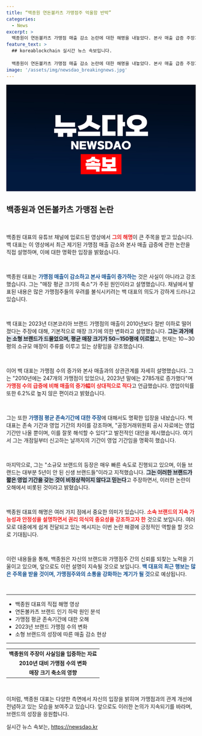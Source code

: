 ```yaml
---
title: “백종원 연돈볼카츠 가맹점주 억울함 반박”
categories:
  - News
excerpt: >
  백종원이 연돈볼카츠 가맹점 매출 감소 논란에 대한 해명을 내놓았다. 본사 매출 급증 주장과 가맹점 매출 하락에 대한 사실관계를 명확히 해명하며, 외식업계의 다양한 이슈를 짚었다. 클릭해 진실을 확인해보세요!
feature_text: >
  ## koreablockchain 실시간 뉴스 속보입니다.

  백종원이 연돈볼카츠 가맹점 매출 감소 논란에 대한 해명을 내놓았다. 본사 매출 급증 주장과 가맹점 매출 하락에 대한 사실관계를 명확히 해명하며, 외식업계의 다양한 이슈를 짚었다. 클릭해 진실을 확인해보세요!
image: '/assets/img/newsdao_breakingnews.jpg'
---
```


<p><img src="/assets/img/newsdao_breakingnews.jpg" alt="koreablockchain 속보" /></p>

<h2 data-ke-size="size26">백종원과 연돈볼카츠 가맹점 논란</h2>

<p data-ke-size="size16">&nbsp;</p>

<p>백종원 대표의 유튜브 채널에 업로드된 영상에서 <b><span style="color: #ee2323;">그의 해명</span></b>이 큰 주목을 받고 있습니다. 백 대표는 이 영상에서 최근 제기된 가맹점 매출 감소와 본사 매출 급증에 관한 논란을 직접 설명하며, 이에 대한 명확한 입장을 밝혔습니다. </p>

<p data-ke-size="size16">&nbsp;</p>

<p>백종원 대표는 <b><span style="color: #1a5490;">가맹점 매출이 감소하고 본사 매출이 증가하는</span></b> 것은 사실이 아니라고 강조했습니다. 그는 "매장 평균 크기의 축소"가 주된 원인이라고 설명했습니다. 채널에서 발표된 내용은 많은 가맹점주들의 우려를 불식시키려는 백 대표의 의도가 강하게 드러나고 있습니다. </p>

<p data-ke-size="size16">&nbsp;</p>

<p>백 대표는 2023년 더본코리아 브랜드 가맹점의 매출이 2010년보다 절반 이하로 떨어졌다는 주장에 대해, 기본적으로 매장 크기에 의한 변화라고 설명했습니다. <b><span style="background-color: #21538527;">그는 과거에는 소형 브랜드가 드물었으며, 평균 매장 크기가 50∼150평에 이르렀</span></b>고, 현재는 10∼30평의 소규모 매장이 주류를 이루고 있는 상황임을 강조했습니다. </p>

<p data-ke-size="size16">&nbsp;</p>

<p>이어 백 대표는 가맹점 수의 증가와 본사 매출과의 상관관계를 자세히 설명했습니다. 그는 "2010년에는 247개의 가맹점이 있었으나, 2023년 말에는 2785개로 증가했다"며 <b><span style="color: #ee2323;">가맹점 수의 급증에 비해 매출의 증가幅이 상대적으로 적다</span></b>고 언급했습니다. 영업이익률 또한 6.2%로 높지 않은 편이라고 밝혔습니다. </p>

<p data-ke-size="size16">&nbsp;</p>

<p>그는 또한 <b><span style="color: #1a5490;">가맹점 평균 존속기간에 대한 주장</span></b>에 대해서도 명확한 입장을 내놨습니다. 백 대표는 존속 기간과 영업 기간의 차이를 강조하며, "공정거래위원회 공시 자료에는 영업 기간만 나올 뿐이며, 이를 잘못 해석할 수 있다"고 발전적인 대안을 제시했습니다. 여기서 그는 개점일부터 신고하는 날까지의 기간이 영업 기간임을 명확히 했습니다. </p>

<p data-ke-size="size16">&nbsp;</p>

<p>마지막으로, 그는 "소규모 브랜드의 등장은 매우 빠른 속도로 진행되고 있으며, 이들 브랜드는 대부분 5년이 안 된 신생 브랜드들"이라고 지적했습니다. <b><span style="background-color: #21538527;">그는 이러한 브랜드가 짧은 영업 기간을 갖는 것이 비정상적이지 않다고 믿는다</span></b>고 주장하면서, 이러한 논란이 오해에서 비롯된 것이라고 밝혔습니다.</p>

<p data-ke-size="size16">&nbsp;</p>

<p>백종원 대표의 해명은 여러 가지 점에서 중요한 의미가 있습니다. <b><span style="color: #ee2323;">소속 브랜드의 지속 가능성과 안정성을 설명하면서 권리 의식의 중요성을 강조하고자 한</span></b> 것으로 보입니다. 여러 모로 대중에게 쉽게 전달되고 있는 메시지는 이번 논란 해결에 긍정적인 역할을 할 것으로 기대됩니다.</p>

<p data-ke-size="size16">&nbsp;</p>

<p>이런 내용들을 통해, 백종원은 자신의 브랜드와 가맹점주 간의 신뢰를 되찾는 노력을 기울이고 있으며, 앞으로도 이런 설명이 지속될 것으로 보입니다. <b><span style="color: #1a5490;">백 대표의 최근 행보는 많은 주목을 받을 것이며, 가맹점주와의 소통을 강화하는 계기가 될 것</span></b>으로 예상됩니다.</p>

<p data-ke-size="size16">&nbsp;</p>

<hr>

<ul>
  <li>백종원 대표의 직접 해명 영상</li>
  <li>연돈볼카츠 브랜드 인기 하락 원인 분석</li>
  <li>가맹점 평균 존속기간에 대한 오해</li>
  <li>2023년 브랜드 가맹점 수의 변화</li>
  <li>소형 브랜드의 성장에 따른 매출 감소 현상</li>
</ul>

<hr>

<table>
  <tr>
    <td style="text-align: center; height: 17px;"><b>백종원의 주장이 사실임을 입증하는 자료</b></td>
  </tr>
  <tr>
    <td style="text-align: center; height: 17px;"><b>2010년 대비 가맹점 수의 변화</b></td>
  </tr>
  <tr>
    <td style="text-align: center; height: 17px;"><b>매장 크기 축소의 영향</b></td>
  </tr>
</table>

<p data-ke-size="size16">&nbsp;</p> 

<p>이처럼, 백종원 대표는 다양한 측면에서 자신의 입장을 밝히며 가맹점과의 관계 개선에 전념하고 있는 모습을 보여주고 있습니다. 앞으로도 이러한 논의가 지속되기를 바라며, 브랜드의 성장을 응원합니다.</p>
실시간 뉴스 속보는, <a href="https://newsdao.kr" rel="dofollow">https://newsdao.kr</a>


